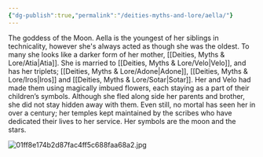 ```yaml
---
{"dg-publish":true,"permalink":"/deities-myths-and-lore/aella/"}
---
```



The goddess of the Moon. Aella is the youngest of her siblings in technicality, however she's always acted as though she was the oldest. To many she looks like a darker form of her mother, [[Deities, Myths & Lore/Atia\|Atia]]. She is married to [[Deities, Myths & Lore/Velo\|Velo]], and has her triplets; [[Deities, Myths & Lore/Adone\|Adone]], [[Deities, Myths & Lore/Iros\|Iros]] and [[Deities, Myths & Lore/Sotar\|Sotar]]. Her and Velo had made them using magically imbued flowers, each staying as a part of their children’s symbols. Although she fled along side her parents and brother, she did not stay hidden away with them. Even still, no mortal has seen her in over a century; her temples kept maintained by the scribes who have dedicated their lives to her service. Her symbols are the moon and the stars.

![01ff8e174b2d87fac4ff5c688faa68a2.jpg](/img/user/Images/01ff8e174b2d87fac4ff5c688faa68a2.jpg)